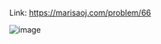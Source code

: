 Link: https://marisaoj.com/problem/66

![image](https://github.com/user-attachments/assets/253dcc98-6a33-43ed-abea-d5b47afcce30)
